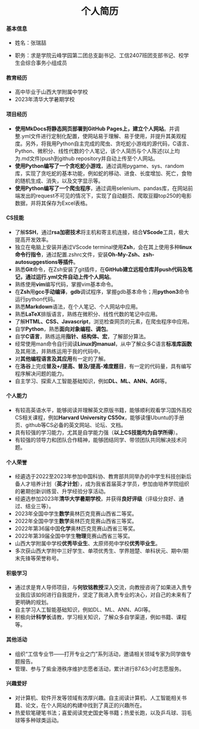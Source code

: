 <div style="text-align: center; font-weight: bold; font-size: 25px;">个人简历</div>

#### 基本信息
- 姓名：张瑞喆

- 职务：求是学院云峰学园第二团总支副书记、工信2407班团支部书记、校学生会综合事务小组成员

#### 教育经历
- 高中毕业于山西大学附属中学校
- 2023年清华大学暑期学校

#### 项目经历
- **使用MkDocs将静态网页部署到GitHub Pages上，建立个人网站**。并调整.yml文件进行定制化配置，使网站易于理解、易于使用，并提升其美观程度。另外，将我用Python自主完成的爬虫、贪吃蛇小游戏的源代码，C语言、Python、微积分、线性代数的个人笔记，该个人简历与个人陈述(以上均为.md文件)push到github repository并自动上传至个人网站。
- **使用Python编写了一个贪吃蛇小游戏**，通过调用pygame、sys、random库，实现了贪吃蛇的基本功能，例如蛇的移动、进食、长度增加、死亡，食物的随机生成、消失，以及文字显示等。
- **使用Python编写了一个爬虫程序**，通过调用selenium、pandas库，在网站前端发出的request不可见的情况下，实现了自动翻页、爬取豆瓣top250的电影数据，并将其保存为Excel表格。

#### CS技能
- 了解**SSH**，通过**rsa加密技术**将主机和寄主机连接，结合**VScode**工具，极大提高开发效率。
- 独立在电脑上安装并通过VScode terminal使用**Zsh**，会在其上使用多种**linux命令行指令**，通过配置.zshrc文件，安装**Oh-My-Zsh、zsh-autosuggestions等插件**。
- 熟悉**Git**命令，在Zsh安装了git插件，在**GitHub建立远程仓库并push代码及笔记，通过运行.yml文件自动上传个人网站**。
- 熟练使用**vim**编写代码，掌握vim基本命令。
- 在**Zsh**用**gcc手动编译**，**gdb**调试程序，掌握gdb基本命令；用**python3**命令运行python代码。
- 熟悉**Markdown**语法，在个人笔记、个人网站中应用。
- 熟悉**LaTeX**排版语言，熟练在微积分、线性代数的笔记中应用。
- 了解**HTML、CSS、Javascript**，浏览检查网页的元素，在爬虫程序中应用。
- 自学**Python**，熟悉**面向对象编程、调包**。
- 自学**C语言**，熟练运用**指针、结构体、宏**，了解部分算法。
- 经常使用man命令自行阅读**Linux的manual**，从中了解众多C语言**标准库函数**及其用法，并熟练运用于我的代码中。
- 对**其他编程语言及其应用**有一定的了解。
- 在**洛谷**上完成**普及+/提高、普及/提高-难度题目**，有一定的代码量，具有编写程序解决问题的能力。
- 自主学习、探索人工智能基础知识，例如**DL、ML、ANN、AGI**等。

#### 个人能力
- 有较高英语水平，能够阅读并理解英文原版书籍，能够顺利观看学习国外高校CS相关课程，例如**Harvard University CS50x**，能够读懂Ubuntu的手册页、github等CS必备的英文网站、论坛、文档。
- 具有较强的学习能力，尤其是自学能力强（**以上CS技能均为自学所得**）。
- 有较强的领导力和团队合作精神，能够团结同学、带领团队共同解决技术问题。

#### 个人荣誉
- 经遴选于2022至2023年参加中国科协、教育部共同举办的中学生科技创新后备人才培养计划（**英才计划**），成为我省首届英才学员，参加由培养学院组织的暑期创新训练营、升学经验分享活动。
- 经遴选参加2023年**清华大学暑期学校**，并获得**良好评级**（评级分良好、通过、结业三等）。
- 2023年全国中学生**数学**奥林匹克竞赛山西省二等奖。
- 2022年全国中学生**数学**奥林匹克竞赛山西省三等奖。
- 2022年第36届中国**化学**奥林匹克竞赛山西省三等奖。
- 2022年第39届全国中学生**物理**竞赛山西省三等奖。
- 山西大学附属中学校**优秀毕业生**、太原师苑中学校**优秀毕业生**。
- 多次获山西大学附中三好学生、单项优秀生、学界翘楚、单科状元、期中/期末先锋等荣誉称号。

#### 积极学习
- 通过求是育人导师项目，与**何钦铭教授**深入交流，向教授咨询了如果进入贵专业我应该如何进行自我提升，坚定了我进入贵专业的决心，对自己的未来有了更明确的规划。
- 自主学习人工智能基础知识，例如DL、ML、ANN、AGI等。
- 积极向**计科学长**请教，学习相关知识，了解众多自学渠道，例如书籍、课程等。

#### 其他活动

- 组织“工信专业节——打开专业之门”系列活动，邀请相关领域专家为同学做专题报告。
- 管理、参与了紫金港秩序维护志愿者活动，累计进行87.63小时志愿服务。

#### 兴趣爱好
- 对计算机、软件开发等领域有浓厚兴趣。自主阅读计算机、人工智能相关书籍、论文，在个人网站的构建中找到了真正的兴趣所在。
- 热爱软笔硬笔书法；喜爱阅读党史国史等书籍；热爱长跑，以及乒乓球、羽毛球等多种球类运动。
